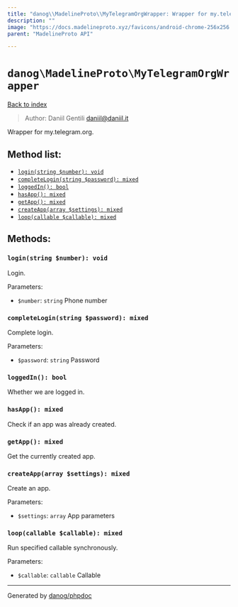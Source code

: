 ```yaml
---
title: "danog\\MadelineProto\\MyTelegramOrgWrapper: Wrapper for my.telegram.org."
description: ""
image: "https://docs.madelineproto.xyz/favicons/android-chrome-256x256.png"
parent: "MadelineProto API"

---
```

# `danog\MadelineProto\MyTelegramOrgWrapper`
[Back to index](../../index.html)

> Author: Daniil Gentili <daniil@daniil.it>  
  

Wrapper for my.telegram.org.  




## Method list:
* [`login(string $number): void`](#loginstring-number-void)
* [`completeLogin(string $password): mixed`](#completeloginstring-password-mixed)
* [`loggedIn(): bool`](#loggedin-bool)
* [`hasApp(): mixed`](#hasapp-mixed)
* [`getApp(): mixed`](#getapp-mixed)
* [`createApp(array $settings): mixed`](#createapparray-settings-mixed)
* [`loop(callable $callable): mixed`](#loopcallable-callable-mixed)

## Methods:
### `login(string $number): void`

Login.


Parameters:

* `$number`: `string` Phone number  



### `completeLogin(string $password): mixed`

Complete login.


Parameters:

* `$password`: `string` Password  



### `loggedIn(): bool`

Whether we are logged in.



### `hasApp(): mixed`

Check if an app was already created.



### `getApp(): mixed`

Get the currently created app.



### `createApp(array $settings): mixed`

Create an app.


Parameters:

* `$settings`: `array` App parameters  



### `loop(callable $callable): mixed`

Run specified callable synchronously.


Parameters:

* `$callable`: `callable` Callable  



---
Generated by [danog/phpdoc](https://phpdoc.daniil.it)
